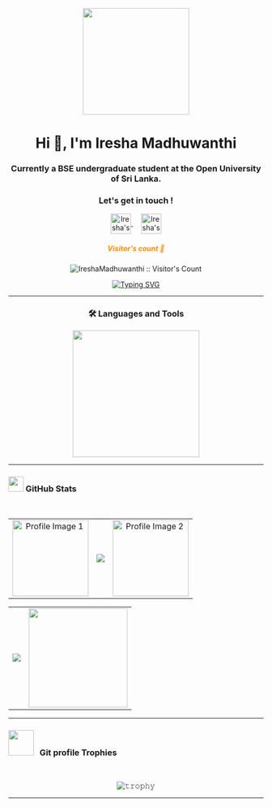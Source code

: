 <p align="center"><img  src="https://user-images.githubusercontent.com/90236635/232446433-d5540fa2-fe28-4bb8-b929-cdb51fe61336.gif" alt="" height="210"  ></p>
<h1 align="center">Hi 👋, I'm Iresha Madhuwanthi</h1>
<h3 align="center"> Currently a BSE undergraduate student at the Open University of Sri Lanka.</h3>


<!-------------------------------------------------------------------------- contact --------------------------------------------------------------------------------------------->   
<div align="center">
    <div align="center">
        <h3 ><b>Let's get in touch ! </b></h3>
    </div>
    <a href="https://www.linkedin.com/in/iresha-madhuwanthi-760512215" target="_blank">
        <img align="center" alt="Iresha's LinkedIn" width="40px" src="https://img.icons8.com/nolan/96/linkedin.png" />
    </a>
    &nbsp;   &nbsp;<!-- Added space between the icons -->
    <a href="mailto:iresha.m.rathnasiri@gmail.com">
    <img align="center" alt="Iresha's Email" width="40px" src="https://img.icons8.com/nolan/96/email.png" />
    </a>
    <br>
   
   <h5 align="center" style="color: #FF8C00;">Visitor's count 👀</h5>
   <p align="center"><img src="https://profile-counter.glitch.me/IreshaMadhuwanthi/count.svg" alt="IreshaMadhuwanthi :: Visitor's Count" /></p>
   
[![Typing SVG](https://readme-typing-svg.herokuapp.com/?lines=Thanks+For+Visiting.!&center=true&color=A010E7&size=18&weight=1500)](https://github.com/tanyagupta0201)
</div>

---

<!-- Languages and Tools Section start-->       
<h3 align="center">🛠️ Languages and Tools</h3> 
<p align="center">
<img width="250px" src="https://skillicons.dev/icons?i=html,css,js,mongodb,express,react,nodejs,java,python,figma,mysql,postman,git,github&perline=7" />
</p>

---


<!--Github Status section start-->
<h3 align="left"> <img src="https://media.giphy.com/media/iY8CRBdQXODJSCERIr/giphy.gif" width="30px">&nbsp;GitHub Stats </h3>
<div align="center">
<br>

<table align="center">
    <tr>
<!-- Left Image -->
    <td align="center" valign="top">
          <img height="150" width="150" src="https://drive.google.com/uc?export=view&id=15DPCmEH_kPSxMDmHqgkFrw4TmmBUp5st" alt="Profile Image 1">
    </td>
    
<!-- GitHub Status (Middle Image) -->
   <td align="center">
     

<div align="center">
  <img src="https://github-readme-streak-stats.herokuapp.com/?user=IreshaMadhuwanthi&theme=dark&hide_border=true&ring=FF8C00&fire=FF8C00&currStreakLabel=FF8C00&background=0d1117" />
</div>
  
</td>
    
<!-- Right Image -->
   <td align="center" valign="top">
      <img height="150" width="150" src="https://drive.google.com/uc?export=view&id=1AIHYM3hS0cn9fXFoJTfT5zwek_rcVuNi" alt="Profile Image 2">
    </td>
  </tr>
  </table>


<!--Github Status-->

<div align="center">
    <table>
        <tr>
            <td>
                <a href="https://github.com/IreshaMadhuwanthi">
                    <img align="center" src="https://github-readme-stats.vercel.app/api?username=IreshaMadhuwanthi&show_icons=true&hide_border=true&title_color=ffc857&icon_color=8ac926&text_color=daf7dc&bg_color=151515&count_private=true&include_all_commits=true&cache_seconds=1800"/>
                </a>
            </td>
            <td>
                <!--Most used languages-->
                 <a href="https://github.com/IreshaMadhuwanthi">
                    <img align="center" height="195px" src="https://github-readme-stats.vercel.app/api/top-langs/?username=IreshaMadhuwanthi&text_color=daf7dc&bg_color=151515&title_color=ffc857&langs_count=15&layout=compact&hide_border=true&count_private=true&cache_seconds=1800" />
                </a>
            </td>
       </tr>
    </table>
</div>

---

 <!--Git profile Trophies -->
<h3 align="left"><img src="https://media.giphy.com/media/QaMcXSekUWx7aogAUr/giphy.gif" width="50" /> &nbsp; Git profile Trophies </h3>&nbsp;

![𝚝𝚛𝚘𝚙𝚑𝚢](https://github-profile-trophy.vercel.app/?username=IreshaMadhuwanthi&column=9&margin-w=15&margin-h=15&no-bg=true&no-frame=true&theme=juicyfresh)

---










  






  
